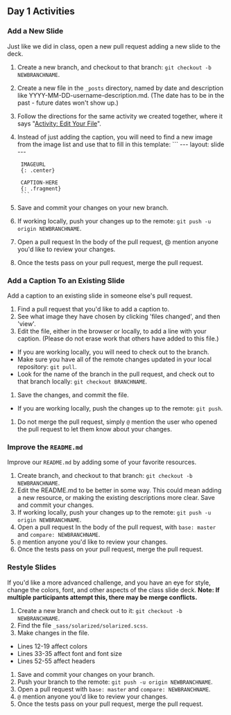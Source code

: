 ## Day 1 Activities

### Add a New Slide

Just like we did in class, open a new pull request adding a new slide to the deck.

1. Create a new branch, and checkout to that branch: `git checkout -b NEWBRANCHNAME`.
1. Create a new file in the `_posts` directory, named by date and description like YYYY-MM-DD-username-description.md. (The date has to be in the past - future dates won't show up.)
1. Follow the directions for the same activity we created together, where it says "[Activity: Edit Your File](https://githubtraining.github.io/training-manual/06_working_locally.html)".
1. Instead of just adding the caption, you will need to find a new image from the image list and use that to fill in this template:
        ```
        ---
        layout: slide
        ---

        IMAGEURL
        {: .center}

        CAPTION-HERE
        {: .fragment}
        ```
1. Save and commit your changes on your new branch.
1. If working locally, push your changes up to the remote: `git push -u origin NEWBRANCHNAME`.
1. Open a pull request
In the body of the pull request, @ mention anyone you'd like to review your changes.
1. Once the tests pass on your pull request, merge the pull request.

### Add a Caption To an Existing Slide

Add a caption to an existing slide in someone else's pull request.

1. Find a pull request that you'd like to add a caption to.
1. See what image they have chosen by clicking 'files changed', and then 'view'.
1. Edit the file, either in the browser or locally, to add a line with your caption. (Please do not erase work that others have added to this file.)
  - If you are working locally, you will need to check out to the branch.
  - Make sure you have all of the remote changes updated in your local repository: `git pull`.
  - Look for the name of the branch in the pull request, and check out to that branch locally: `git checkout BRANCHNAME`.
1. Save the changes, and commit the file.
  - If you are working locally, push the changes up to the remote: `git push`.
1. Do not merge the pull request, simply `@` mention the user who opened the pull request to let them know about your changes.     

### Improve the `README.md`

Improve our `README.md` by adding some of your favorite resources.

1. Create branch, and checkout to that branch: `git checkout -b NEWBRANCHNAME`.
1. Edit the README.md to be better in some way. This could mean adding a new resource, or making the existing descriptions more clear. Save and commit your changes.
1. If working locally, push your changes up to the remote: `git push -u origin NEWBRANCHNAME`.
1. Open a pull request
In the body of the pull request, with `base: master` and `compare: NEWBRANCHNAME`.
1. `@` mention anyone you'd like to review your changes.
1. Once the tests pass on your pull request, merge the pull request.

### Restyle Slides

If you'd like a more advanced challenge, and you have an eye for style, change the colors, font, and other aspects of the class slide deck. **Note: If multiple participants attempt this, there may be merge conflicts.**

1. Create a new branch and check out to it: `git checkout -b NEWBRANCHNAME`.
1. Find the file `_sass/solarized/solarized.scss`.
1. Make changes in the file.
  - Lines 12-19 affect colors
  - Lines 33-35 affect font and font size
  - Lines 52-55 affect headers
1. Save and commit your changes on your branch.  
1. Push your branch to the remote: `git push -u origin NEWBRANCHNAME`.
1. Open a pull request with `base: master` and `compare: NEWBRANCHNAME`.
1. `@` mention anyone you'd like to review your changes.
1. Once the tests pass on your pull request, merge the pull request.
